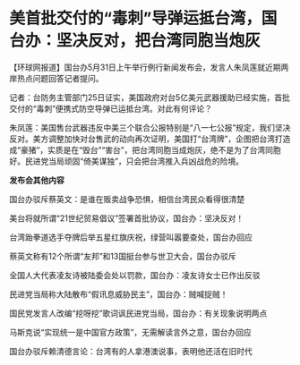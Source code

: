 # 美首批交付的“毒刺”导弹运抵台湾，国台办：坚决反对，把台湾同胞当炮灰

【环球网报道】国台办5月31日上午举行例行新闻发布会，发言人朱凤莲就近期两岸热点问题回答记者提问。

记者：台防务主管部门25日证实，美国政府对台5亿美元武器援助已经实施，首批交付的“毒刺”便携式防空导弹已运抵台湾。对此有何评论？

朱凤莲：美国售台武器违反中美三个联合公报特别是“八一七公报”规定，我们坚决反对。美方调整加快对台售武的动向再次证明，美国打“台湾牌”，企图把台湾打造成“豪猪”，实质是在“毁台”“害台”，把台湾同胞当成炮灰，绝不是为了台湾同胞好。民进党当局顽固“倚美谋独”，只会把台湾推入兵凶战危的险境。

**发布会其他内容**

国台办驳斥蔡英文：是谁在贩卖战争恐惧，相信台湾民众看得很清楚

美台将就所谓“21世纪贸易倡议”签署首批协议，国台办：坚决反对！

台湾跆拳道选手夺牌后举五星红旗庆祝，绿营叫嚣要查处，国台办回应

蔡英文称有12个所谓“友邦”和13国挺台参与世卫大会，国台办驳斥

全国人大代表凌友诗被陆委会处以罚款，国台办：凌友诗女士已作出反驳

民进党当局称大陆散布“假讯息威胁民主”，国台办：贼喊捉贼！

国民党发言人改编“挖呀挖”歌词讽民进党当局，国台办：有关现象说明两点

马斯克说“实现统一是中国官方政策”，无需解读言外之意，国台办回应

国台办驳斥赖清德言论：台湾有的人拿港澳说事，表明他还活在旧时代

